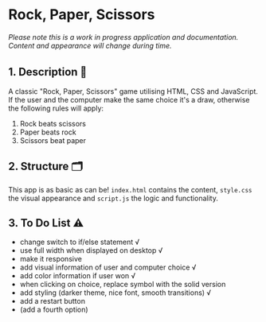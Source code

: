 # Rock, Paper, Scissors

###### Please note this is a work in progress application and documentation. Content and appearance will change during time.

## 1. Description 📝

A classic "Rock, Paper, Scissors" game utilising HTML, CSS and JavaScript. If the user and the computer make the same choice it's a draw, otherwise the following rules will apply:

1. Rock beats scissors
2. Paper beats rock
3. Scissors beat paper

## 2. Structure 🗂

This app is as basic as can be! `index.html` contains the content, `style.css` the visual appearance and `script.js` the logic and functionality.

## 3. To Do List ⚠️

- change switch to if/else statement √
- use full width when displayed on desktop √
- make it responsive
- add visual information of user and computer choice √
- add color information if user won √
- when clicking on choice, replace symbol with the solid version
- add styling (darker theme, nice font, smooth transitions) √
- add a restart button
- (add a fourth option)
